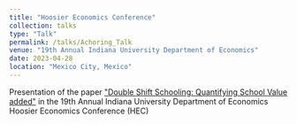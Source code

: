 ```yaml
---
title: "Hoosier Economics Conference"
collection: talks
type: "Talk"
permalink: /talks/Achoring_Talk
venue: "19th Annual Indiana University Department of Economics"
date: 2023-04-28
location: "Mexico City, Mexico"
---
```


Presentation of the paper ["Double Shift Schooling: Quantifying School Value added"](https://github.com/marcoacost/marcoacost.github.io/blob/master/files/Double%20Shift%20Schooling.pdf) in the 19th Annual Indiana University Department of Economics Hoosier Economics Conference (HEC)
